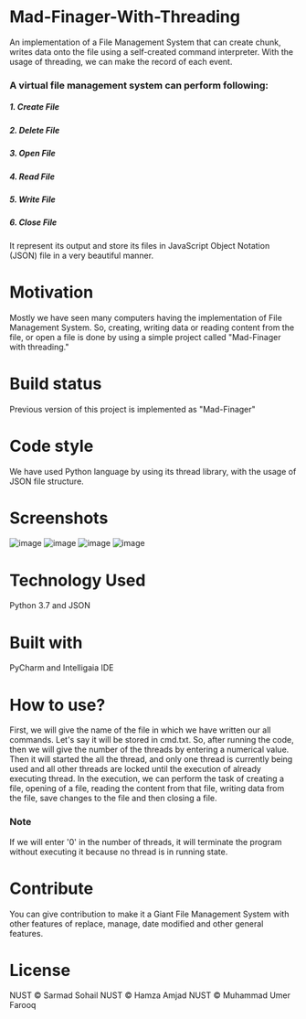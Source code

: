 # Mad-Finager-With-Threading
An implementation of a File Management System that can create chunk, writes data onto the file using a self-created command interpreter. With the usage of threading, we can make the record of each event.
### A virtual file management system can perform following: 
##### 1. Create File 
##### 2. Delete File 
##### 3. Open File 
##### 4. Read File 
##### 5. Write File 
##### 6. Close File 

It represent its output and store its files in JavaScript Object Notation (JSON) file in a very beautiful manner.


# Motivation
Mostly we have seen many computers having the implementation of File Management System. So, creating, writing data or reading content from the file, or open a file is done by using a simple project called "Mad-Finager with threading."

# Build status
Previous version of this project is implemented as "Mad-Finager"


# Code style
We have used Python language by using its thread library, with the usage of JSON file structure. 

# Screenshots
![image](https://user-images.githubusercontent.com/57443179/102895050-daf8a700-4485-11eb-810a-15855a114724.png)
![image](https://user-images.githubusercontent.com/57443179/102894978-ba305180-4485-11eb-812d-b5079422e1fb.png)
![image](https://user-images.githubusercontent.com/57443179/102895135-fa8fcf80-4485-11eb-9b2b-091e8c2466e2.png)
![image](https://user-images.githubusercontent.com/57443179/102895203-1bf0bb80-4486-11eb-8cc6-5203f83d470d.png)


# Technology Used
Python 3.7 and   JSON

# Built with

PyCharm and Intelligaia IDE


# How to use?
First, we will give the name of the file in which we have written our all commands. Let's say it will be stored in cmd.txt. So, after running the code, then we will give the number of the threads by entering a numerical value.
Then it will started the all the  thread, and only one thread is currently being used and all other threads are locked until the execution of already executing thread. In the execution, we can perform the task of creating a file, opening of a file, reading the content from that file, writing data from the file, save changes to the file and then closing a file.

### Note
If we will enter '0' in the number of threads, it will terminate the program without executing it because no thread is in running state. 

# Contribute
You can give contribution to make it a Giant File Management System with other features of replace, manage, date modified and other general features.

# License
NUST © Sarmad Sohail
NUST © Hamza Amjad
NUST © Muhammad Umer Farooq
